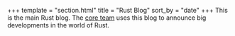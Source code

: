 +++
template = "section.html"
title = "Rust Blog"
sort_by = "date"
+++
This is the main Rust blog. The [core team] uses this blog to announce big
developments in the world of Rust.


[tirb]: https://blog.rust-lang.org/inside-rust
[core team]: https://www.rust-lang.org/
